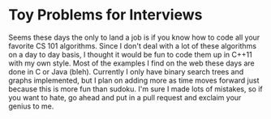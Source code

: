# Toy Problems for Interviews

Seems these days the only to land a job is if you know how to code all your favorite CS 101 algorithms. Since I don't deal 
with a lot of these algorithms on a day to day basis, I thought it would be fun to code them up in C++11 with my own style.
Most of the examples I find on the web these days are done in C or Java (bleh). Currently I only have binary search trees 
and graphs implemented, but I plan on adding more as time moves forward just because this is more fun than sudoku. I'm sure I 
made lots of mistakes, so if you want to hate, go ahead and put in a pull request and exclaim your genius to me.  
